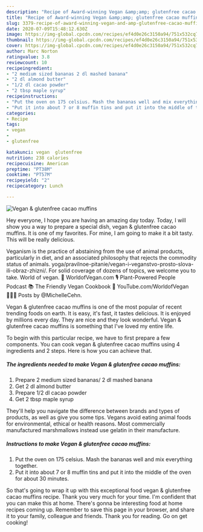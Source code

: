 ```yaml
---
description: "Recipe of Award-winning Vegan &amp;amp; glutenfree cacao muffins"
title: "Recipe of Award-winning Vegan &amp;amp; glutenfree cacao muffins"
slug: 3379-recipe-of-award-winning-vegan-and-amp-glutenfree-cacao-muffins
date: 2020-07-09T15:48:12.630Z
image: https://img-global.cpcdn.com/recipes/ef4d0e26c3150a94/751x532cq70/vegan-glutenfree-cacao-muffins-recipe-main-photo.jpg
thumbnail: https://img-global.cpcdn.com/recipes/ef4d0e26c3150a94/751x532cq70/vegan-glutenfree-cacao-muffins-recipe-main-photo.jpg
cover: https://img-global.cpcdn.com/recipes/ef4d0e26c3150a94/751x532cq70/vegan-glutenfree-cacao-muffins-recipe-main-photo.jpg
author: Marc Norton
ratingvalue: 3.8
reviewcount: 10
recipeingredient:
- "2 medium sized bananas 2 dl mashed banana"
- "2 dl almond butter"
- "1/2 dl cacao powder"
- "2 tbsp maple syrup"
recipeinstructions:
- "Put the oven on 175 celsius. Mash the bananas well and mix everything together."
- "Put it into about 7 or 8 muffin tins and put it into the middle of the oven for about 30 minutes."
categories:
- Recipe
tags:
- vegan
- 
- glutenfree

katakunci: vegan  glutenfree 
nutrition: 238 calories
recipecuisine: American
preptime: "PT38M"
cooktime: "PT57M"
recipeyield: "2"
recipecategory: Lunch

---
```



![Vegan &amp; glutenfree cacao muffins](https://img-global.cpcdn.com/recipes/ef4d0e26c3150a94/751x532cq70/vegan-glutenfree-cacao-muffins-recipe-main-photo.jpg)

Hey everyone, I hope you are having an amazing day today. Today, I will show you a way to prepare a special dish, vegan &amp; glutenfree cacao muffins. It is one of my favorites. For mine, I am going to make it a bit tasty. This will be really delicious.

Veganism is the practice of abstaining from the use of animal products, particularly in diet, and an associated philosophy that rejects the commodity status of animals. yoga/pravilnoe-pitanie/vegan-i-veganstvo-prosto-slova-ili-obraz-zhizni/. For solid coverage of dozens of topics, we welcome you to take. World of vegan. 🌿 WorldofVegan.com 🎙 Plant-Powered People Podcast 📚 The Friendly Vegan Cookbook 🎥 YouTube.com/WorldofVegan 👩🏼‍🌾 Posts by @MichelleCehn.

Vegan &amp; glutenfree cacao muffins is one of the most popular of recent trending foods on earth. It is easy, it's fast, it tastes delicious. It is enjoyed by millions every day. They are nice and they look wonderful. Vegan &amp; glutenfree cacao muffins is something that I've loved my entire life.


To begin with this particular recipe, we have to first prepare a few components. You can cook vegan &amp; glutenfree cacao muffins using 4 ingredients and 2 steps. Here is how you can achieve that.

<!--inarticleads1-->

##### The ingredients needed to make Vegan &amp; glutenfree cacao muffins:

1. Prepare 2 medium sized bananas/ 2 dl mashed banana
1. Get 2 dl almond butter
1. Prepare 1/2 dl cacao powder
1. Get 2 tbsp maple syrup


They&#39;ll help you navigate the difference between brands and types of products, as well as give you some tips. Vegans avoid eating animal foods for environmental, ethical or health reasons. Most commercially manufactured marshmallows instead use gelatin in their manufacture. 

<!--inarticleads2-->

##### Instructions to make Vegan &amp; glutenfree cacao muffins:

1. Put the oven on 175 celsius. Mash the bananas well and mix everything together.
1. Put it into about 7 or 8 muffin tins and put it into the middle of the oven for about 30 minutes.




So that's going to wrap it up with this exceptional food vegan &amp; glutenfree cacao muffins recipe. Thank you very much for your time. I'm confident that you can make this at home. There's gonna be interesting food at home recipes coming up. Remember to save this page in your browser, and share it to your family, colleague and friends. Thank you for reading. Go on get cooking!
